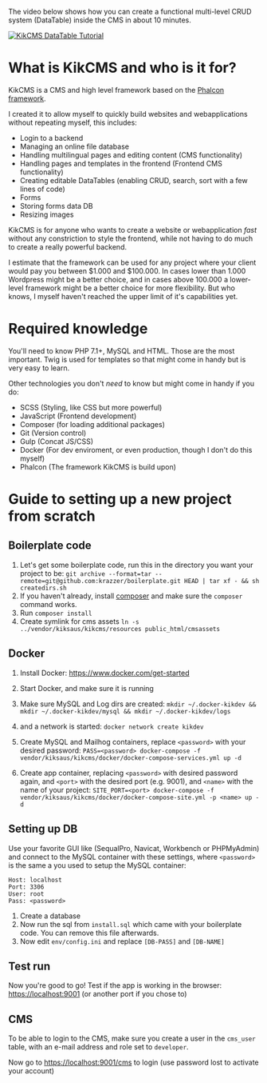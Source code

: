 The video below shows how you can create a functional multi-level CRUD system (DataTable) inside the CMS in about 10 minutes.

[![KikCMS DataTable Tutorial](https://i.ytimg.com/vi/gZmVBre4c2c/maxresdefault.jpg)](https://www.youtube.com/watch?v=gZmVBre4c2c "KikCMS DataTable Tutorial")

# What is KikCMS and who is it for?

KikCMS is a CMS and high level framework based on the [Phalcon framework](https://phalconphp.com/).

I created it to allow myself to quickly build websites and webapplications without repeating myself, this includes:

* Login to a backend
* Managing an online file database
* Handling multilingual pages and editing content (CMS functionality)
* Handling pages and templates in the frontend (Frontend CMS functionality)
* Creating editable DataTables (enabling CRUD, search, sort with a few lines of code)
* Forms
* Storing forms data DB
* Resizing images

KikCMS is for anyone who wants to create a website or webapplication <i>fast</i> without any 
constriction to style the frontend, while not having to do much to create a really powerful
backend.

I estimate that the framework can be used for any project where your client would pay you 
between $1.000 and $100.000. In cases lower than 1.000 Wordpress might be a better choice,
and in cases above 100.000 a lower-level framework might be a better choice for more flexibility.
But who knows, I myself haven't reached the upper limit of it's capabilities yet.  

# Required knowledge

You'll need to know PHP 7.1+, MySQL and HTML. Those are the most important. Twig is used for templates so that might come in handy but is very easy to learn.

Other technologies you don't <i>need</i> to know but might come in handy if you do:

* SCSS (Styling, like CSS but more powerful)
* JavaScript (Frontend development)
* Composer (for loading additional packages)
* Git (Version control)
* Gulp (Concat JS/CSS)
* Docker (For dev enviroment, or even production, though I don't do this myself)
* Phalcon (The framework KikCMS is build upon)

# Guide to setting up a new project from scratch

## Boilerplate code
1. Let's get some boilerplate code, run this in the directory you want your project to be: `git archive --format=tar --remote=git@github.com:krazzer/boilerplate.git HEAD | tar xf - && sh createdirs.sh`
2. If you haven't already, install [composer](https://getcomposer.org/doc/00-intro.md#installation-linux-unix-macos) and make sure the `composer` command works.
3. Run `composer install`
4. Create symlink for cms assets `ln -s ../vendor/kiksaus/kikcms/resources public_html/cmsassets`

## Docker 
1. Install Docker: https://www.docker.com/get-started
2. Start Docker, and make sure it is running
3. Make sure MySQL and Log dirs are created:
`mkdir ~/.docker-kikdev && mkdir ~/.docker-kikdev/mysql && mkdir ~/.docker-kikdev/logs`

4. and a network is started: `docker network create kikdev`
5. Create MySQL and Mailhog containers, replace `<password>` with your desired password: `PASS=<password> docker-compose -f vendor/kiksaus/kikcms/docker/docker-compose-services.yml up -d`

6. Create app container, replacing `<password>` with desired password again, and `<port>` with the desired port (e.g. 9001), and `<name>` with the name of your project:
`SITE_PORT=<port> docker-compose -f vendor/kiksaus/kikcms/docker/docker-compose-site.yml -p <name> up -d`

## Setting up DB
Use your favorite GUI like (SequalPro, Navicat, Workbench or PHPMyAdmin) and connect to 
the MySQL container with these settings, where `<password>` is the same a you used to setup the MySQL container:

```
Host: localhost  
Port: 3306
User: root
Pass: <password>
```

1. Create a database
2. Now run the sql from `install.sql` which came with your boilerplate code. You can remove this file afterwards.
3. Now edit `env/config.ini` and replace `[DB-PASS]` and `[DB-NAME]`

## Test run

Now you're good to go! Test if the app is working in the browser: [https://localhost:9001](https://localhost:9001) (or another port if you chose to)

## CMS

To be able to login to the CMS, make sure you create a user in the `cms_user` table, with an e-mail address and role set to `developer`.

Now go to [https://localhost:9001/cms](https://localhost:9001/cms) to login (use password lost to activate your account)